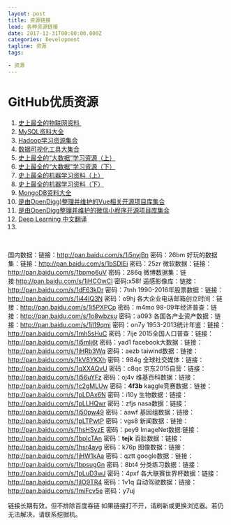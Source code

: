 ```yaml
---
layout: post
title: 资源链接
lead: 各种资源链接
date: 2017-12-31T00:00:00.000Z
categories: Development
tagline: 资源
tags:

- 资源
---
```


# GitHub优质资源

1. [史上最全的物联网资料 ](https://yq.aliyun.com/articles/54793?spm=5176.100239.blogcont66136.12.ZqeOoe)
2. [MySQL资料大全](https://yq.aliyun.com/articles/52879?spm=5176.100239.blogcont66136.13.ZqeOoe)
3. [Hadoop学习资源集合](https://yq.aliyun.com/articles/47860?spm=5176.100239.blogcont66136.14.ZqeOoe)
4. [数据可视化工具大集合](https://yq.aliyun.com/articles/45517?spm=5176.100239.blogcont66136.15.ZqeOoe)
5. [史上最全的“大数据”学习资源（上）](https://yq.aliyun.com/articles/37308?spm=5176.100239.blogcont66136.16.ZqeOoe)
6. [史上最全的“大数据”学习资源（下）](https://yq.aliyun.com/articles/37396?spm=5176.100239.blogcont66136.17.ZqeOoe)
7. [史上最全的机器学习资料（上）](https://yq.aliyun.com/articles/43089?spm=5176.100239.blogcont66136.18.ZqeOoe)
8. [史上最全的机器学习资料（下）](https://yq.aliyun.com/articles/43341?spm=5176.100239.blogcont66136.19.ZqeOoe)
9. [MongoDB资料大全](https://yq.aliyun.com/articles/53867?spm=5176.100239.blogcont66136.20.ZqeOoe)
10. [是由OpenDigg)整理并维护的Vue相关开源项目库集合](https://github.com/opendigg/awesome-github-vue)
11. [是由OpenDigg整理并维护的微信小程序开源项目库集合](https://github.com/opendigg/awesome-github-wechat-weapp)
12. [Deep Learning 中文翻译](https://github.com/exacity/deeplearningbook-chinese)
13. ​

   ​






国内数据：链接：http://pan.baidu.com/s/1i5nyjBn 密码：26bm
好玩的数据集：链接：http://pan.baidu.com/s/1bSDIEi 密码：25zr
微软数据：链接：http://pan.baidu.com/s/1bpmo6uV 密码：286q
微博数据集：链接:http://pan.baidu.com/s/1jHCOwCI 密码:x58f
遥感影像库：链接：http://pan.baidu.com/s/1dF63kDr 密码：7tnh
1990-2016年股票数据：链接：http://pan.baidu.com/s/1i44IQ3N 密码：o9hj
各大企业电话邮箱创立时间：链接：http://pan.baidu.com/s/1i5PXPCp 密码：m4mo
98-09年经济普查：链接：http://pan.baidu.com/s/1o8wbzsu 密码：a093
各国各产业资产数据：链接：http://pan.baidu.com/s/1jI19qmi 密码：on7y
1953-2013统计年鉴：链接：http://pan.baidu.com/s/1mh5sHuC 密码：7ije
2015全国人口普查：链接：http://pan.baidu.com/s/1i5mIj6t 密码：yad1
facebook大数据：链接：http://pan.baidu.com/s/1jHRb3Wq 密码：aezb
taiwind数据：链接：http://pan.baidu.com/s/1kV8YKXh 密码：984g
全球社交媒体：链接：http://pan.baidu.com/s/1qXXAQvU 密码：c8qc
京东2015自营：链接：http://pan.baidu.com/s/1i56uYFz 密码：oj4v
维基百科数据：链接：http://pan.baidu.com/s/1c2gMLUw 密码：**4f3b**
kaggle竞赛数据：链接：http://pan.baidu.com/s/1pLDAx6N 密码：i10y
生物数据：链接：http://pan.baidu.com/s/1pLLHQwr 密码：zfjs
nasa数据：链接：http://pan.baidu.com/s/1i50pw49 密码：aawf
基因组数据：链接：http://pan.baidu.com/s/1pLTPwtP 密码：vgs8
新闻数据：链接：http://pan.baidu.com/s/1hsHSyzE 密码：pey9
ImageNet数据:链接：http://pan.baidu.com/s/1bpIcTAn 密码：**tejk**
百肚数据：链接：http://pan.baidu.com/s/1hsr4ayg 密码：k76p
图像数据：链接：http://pan.baidu.com/s/1jHW1kAa 密码：qztt
google数据：链接：http://pan.baidu.com/s/1bpsugGn 密码：8bt4
分类练习数据：链接：http://pan.baidu.com/s/1pLuD3wJ 密码：4pxf
各大联赛世界杯数据：链接：http://pan.baidu.com/s/1jIO9TR4 密码：1v1q
自动驾驶数据：链接：http://pan.baidu.com/s/1miFcv5e 密码：y7uj

链接长期有效，但不排除百度吞链
如果链接打不开，请刷新或更换浏览器。若仍无法解决，请联系挖掘机。